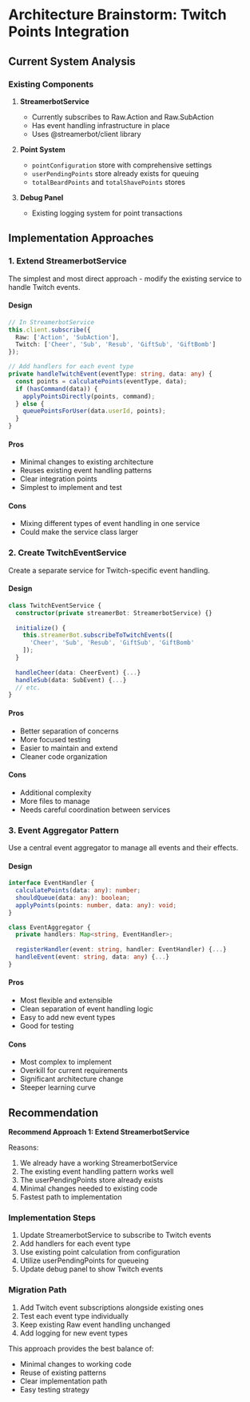 # Architecture Brainstorm: Twitch Points Integration

## Current System Analysis

### Existing Components
1. **StreamerbotService**
   - Currently subscribes to Raw.Action and Raw.SubAction
   - Has event handling infrastructure in place
   - Uses @streamerbot/client library

2. **Point System**
   - `pointConfiguration` store with comprehensive settings
   - `userPendingPoints` store already exists for queuing
   - `totalBeardPoints` and `totalShavePoints` stores

3. **Debug Panel**
   - Existing logging system for point transactions

## Implementation Approaches

### 1. Extend StreamerbotService
The simplest and most direct approach - modify the existing service to handle Twitch events.

#### Design
```typescript
// In StreamerbotService
this.client.subscribe({
  Raw: ['Action', 'SubAction'],
  Twitch: ['Cheer', 'Sub', 'Resub', 'GiftSub', 'GiftBomb']
});

// Add handlers for each event type
private handleTwitchEvent(eventType: string, data: any) {
  const points = calculatePoints(eventType, data);
  if (hasCommand(data)) {
    applyPointsDirectly(points, command);
  } else {
    queuePointsForUser(data.userId, points);
  }
}
```

#### Pros
- Minimal changes to existing architecture
- Reuses existing event handling patterns
- Clear integration points
- Simplest to implement and test

#### Cons
- Mixing different types of event handling in one service
- Could make the service class larger

### 2. Create TwitchEventService
Create a separate service for Twitch-specific event handling.

#### Design
```typescript
class TwitchEventService {
  constructor(private streamerBot: StreamerbotService) {}
  
  initialize() {
    this.streamerBot.subscribeToTwitchEvents([
      'Cheer', 'Sub', 'Resub', 'GiftSub', 'GiftBomb'
    ]);
  }
  
  handleCheer(data: CheerEvent) {...}
  handleSub(data: SubEvent) {...}
  // etc.
}
```

#### Pros
- Better separation of concerns
- More focused testing
- Easier to maintain and extend
- Cleaner code organization

#### Cons
- Additional complexity
- More files to manage
- Needs careful coordination between services

### 3. Event Aggregator Pattern
Use a central event aggregator to manage all events and their effects.

#### Design
```typescript
interface EventHandler {
  calculatePoints(data: any): number;
  shouldQueue(data: any): boolean;
  applyPoints(points: number, data: any): void;
}

class EventAggregator {
  private handlers: Map<string, EventHandler>;
  
  registerHandler(event: string, handler: EventHandler) {...}
  handleEvent(event: string, data: any) {...}
}
```

#### Pros
- Most flexible and extensible
- Clean separation of event handling logic
- Easy to add new event types
- Good for testing

#### Cons
- Most complex to implement
- Overkill for current requirements
- Significant architecture change
- Steeper learning curve

## Recommendation

**Recommend Approach 1: Extend StreamerbotService**

Reasons:
1. We already have a working StreamerbotService
2. The existing event handling pattern works well
3. The userPendingPoints store already exists
4. Minimal changes needed to existing code
5. Fastest path to implementation

### Implementation Steps
1. Update StreamerbotService to subscribe to Twitch events
2. Add handlers for each event type
3. Use existing point calculation from configuration
4. Utilize userPendingPoints for queueing
5. Update debug panel to show Twitch events

### Migration Path
1. Add Twitch event subscriptions alongside existing ones
2. Test each event type individually
3. Keep existing Raw event handling unchanged
4. Add logging for new event types

This approach provides the best balance of:
- Minimal changes to working code
- Reuse of existing patterns
- Clear implementation path
- Easy testing strategy